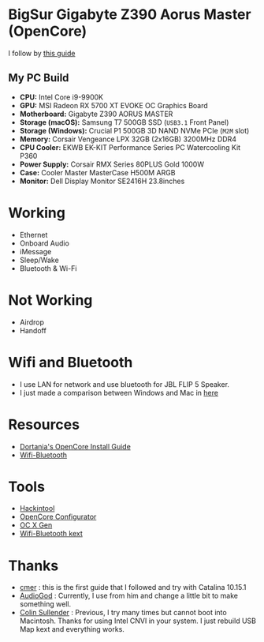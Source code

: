 # BigSur Gigabyte Z390 Aorus Master (OpenCore)

I follow by [this guide](https://www.insanelymac.com/forum/topic/340936-audiogods-aorus-z390-master-patched-dsdt-efi-for-catalina-mini-guide-and-discussion/ ) 

## My PC Build

* **CPU:** Intel Core i9-9900K
* **GPU:** MSI Radeon RX 5700 XT EVOKE OC Graphics Board
* **Motherboard:** Gigabyte Z390 AORUS MASTER
* **Storage (macOS):** Samsung T7 500GB SSD (`USB3.1` Front Panel)
* **Storage (Windows):** Crucial P1 500GB 3D NAND NVMe PCIe (`M2M` slot)
* **Memory:** Corsair Vengeance LPX 32GB (2x16GB) 3200MHz DDR4
* **CPU Cooler:** EKWB EK-KIT Performance Series PC Watercooling Kit P360
* **Power Supply:** Corsair RMX Series 80PLUS Gold 1000W
* **Case:** Cooler Master MasterCase H500M ARGB
* **Monitor:** Dell Display Monitor SE2416H 23.8inches
# Working
* Ethernet
* Onboard Audio
* iMessage
* Sleep/Wake
* Bluetooth & Wi-Fi

# Not Working
* Airdrop
* Handoff

# Wifi and Bluetooth
* I use LAN for network and use bluetooth for JBL FLIP 5 Speaker.
* I just made a comparison between Windows and Mac in [here](image)

# Resources

* [Dortania's OpenCore Install Guide](https://dortania.github.io/OpenCore-Install-Guide/)
* [Wifi-Bluetooth](https://openintelwireless.github.io/General/Installation.html)

# Tools
* [Hackintool](https://github.com/headkaze/Hackintool)
* [OpenCore Configurator](https://mackie100projects.altervista.org/opencore-configurator/)
* [OC X Gen](https://github.com/Pavo-IM/OC-Gen-X)
* [Wifi-Bluetooth kext](https://github.com/OpenIntelWireless)


# Thanks
* [cmer](https://github.com/cmer) : this is the first guide that I followed and try with Catalina 10.15.1
* [AudioGod](https://www.insanelymac.com/forum/topic/340936-audiogods-aorus-z390-master-patched-dsdt-efi-for-catalina-mini-guide-and-discussion/) : Currently, I use from him and change a little bit to make something well.
* [Colin Sullender](https://github.com/shiruken) : Previous, I try many times but cannot boot into Macintosh. Thanks for using Intel CNVI in your system. I just rebuild USB Map kext and everything works.
